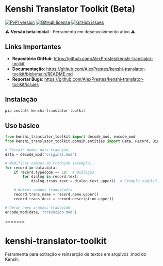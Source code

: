 # Kenshi Translator Toolkit (Beta)

[![PyPI version](https://img.shields.io/pypi/v/kenshi-translator-toolkit.svg)](https://pypi.org/project/kenshi-translator-toolkit/)
[![GitHub license](https://img.shields.io/github/license/AlexPrestes/kenshi-translator-toolkit)](https://github.com/AlexPrestes/kenshi-translator-toolkit/blob/main/LICENSE)
[![GitHub issues](https://img.shields.io/github/issues/AlexPrestes/kenshi-translator-toolkit)](https://github.com/AlexPrestes/kenshi-translator-toolkit/issues)

⚠️ **Versão beta inicial** - Ferramenta em desenvolvimento ativo ⚠️

## Links Importantes
- **Repositório GitHub**: https://github.com/AlexPrestes/kenshi-translator-toolkit
- **Documentação**: https://github.com/AlexPrestes/kenshi-translator-toolkit/blob/main/README.md
- **Reportar Bugs**: https://github.com/AlexPrestes/kenshi-translator-toolkit/issues

## Instalação
```bash
pip install kenshi-translator-toolkit
```

## Uso básico
```python
from kenshi_translator_toolkit import decode_mod, encode_mod
from kenshi_translator_toolkit.domain.entities import Data, Record, Dialog

# Extrair dados para tradução
data = decode_mod("original.mod")

# Modificar campos de tradução (exemplo)
for record in data.data:
    if record.typecode == 19:  # Diálogos
        for dialog in record.text:
            dialog.trans_text = dialog.text.upper()  # Exemplo simplificado

    # Outros campos traduzíveis
    record.trans_name = record.name.upper()
    record.trans_desc = record.description.upper()

# Gerar novo arquivo traduzido
encode_mod(data, "traduzido.mod")
```
=======
# kenshi-translator-toolkit
Ferramenta para extração e reinserção de textos em arquivos .mod do Kenshi
